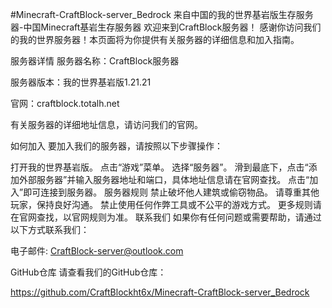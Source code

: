 #Minecraft-CraftBlock-server_Bedrock
来自中国的我的世界基岩版生存服务器-中国Minecraft基岩生存服务器
欢迎来到CraftBlock服务器！
感谢你访问我们的我的世界服务器！本页面将为你提供有关服务器的详细信息和加入指南。

服务器详情
服务器名称：CraftBlock服务器

服务器版本：我的世界基岩版1.21.21

官网：craftblock.totalh.net

有关服务器的详细地址信息，请访问我们的官网。

如何加入
要加入我们的服务器，请按照以下步骤操作：

打开我的世界基岩版。
点击“游戏”菜单。
选择“服务器”。
滑到最底下，点击“添加外部服务器”并输入服务器地址和端口，具体地址信息请在官网查找。
点击“加入”即可连接到服务器。
服务器规则
禁止破坏他人建筑或偷窃物品。
请尊重其他玩家，保持良好沟通。
禁止使用任何作弊工具或不公平的游戏方式。
更多规则请在官网查找，以官网规则为准。
联系我们
如果你有任何问题或需要帮助，请通过以下方式联系我们：

电子邮件: CraftBlock-server@outlook.com

GitHub仓库
请查看我们的GitHub仓库：

https://github.com/CraftBlockht6x/Minecraft-CraftBlock-server_Bedrock
